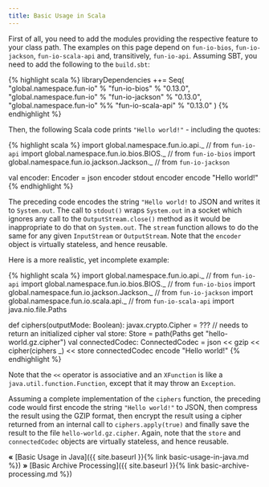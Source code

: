 ```yaml
---
title: Basic Usage in Scala
---
```


First of all, you need to add the modules providing the respective feature to your class path.
The examples on this page depend on `fun-io-bios`, `fun-io-jackson`, `fun-io-scala-api` and, transitively, `fun-io-api`.
Assuming SBT, you need to add the following to the `build.sbt`:

{% highlight scala %}
libraryDependencies ++= Seq(
  "global.namespace.fun-io" % "fun-io-bios" % "0.13.0",
  "global.namespace.fun-io" % "fun-io-jackson" % "0.13.0",
  "global.namespace.fun-io" %% "fun-io-scala-api" % "0.13.0"
)
{% endhighlight %}

Then, the following Scala code prints `"Hello world!"` - including the quotes:

{% highlight scala %}
import global.namespace.fun.io.api._             // from `fun-io-api`
import global.namespace.fun.io.bios.BIOS._       // from `fun-io-bios`
import global.namespace.fun.io.jackson.Jackson._ // from `fun-io-jackson`

val encoder: Encoder = json encoder stdout
encoder encode "Hello world!"
{% endhighlight %}

The preceding code encodes the string `"Hello world!` to JSON and writes it to `System.out`.
The call to `stdout()` wraps `System.out` in a socket which ignores any call to the `OutputStream.close()` method as it 
would be inappropriate to do that on `System.out`.
The `stream` function allows to do the same for any given `InputStream` or `OutputStream`.
Note that the `encoder` object is virtually stateless, and hence reusable.

Here is a more realistic, yet incomplete example:

{% highlight scala %}
import global.namespace.fun.io.api._             // from `fun-io-api`
import global.namespace.fun.io.bios.BIOS._       // from `fun-io-bios`
import global.namespace.fun.io.jackson.Jackson._ // from `fun-io-jackson`
import global.namespace.fun.io.scala.api._       // from `fun-io-scala-api`
import java.nio.file.Paths

def ciphers(outputMode: Boolean): javax.crypto.Cipher = ??? // needs to return an initialized cipher
val store: Store = path(Paths get "hello-world.gz.cipher")
val connectedCodec: ConnectedCodec = json << gzip << cipher(ciphers _) << store
connectedCodec encode "Hello world!"
{% endhighlight %}

Note that the `<<` operator is associative and an `XFunction` is like a `java.util.function.Function`, except that it 
may throw an `Exception`. 

Assuming a complete implementation of the `ciphers` function, the preceding code would first encode the string 
`"Hello world!"` to JSON, then compress the result using the GZIP format, then encrypt the result using a cipher 
returned from an internal call to `ciphers.apply(true)` and finally save the result to the file `hello-world.gz.cipher`.
Again, note that the `store` and `connectedCodec` objects are virtually stateless, and hence reusable.

**&laquo;** [Basic Usage in Java]({{ site.baseurl }}{% link basic-usage-in-java.md %})
**&raquo;** [Basic Archive Processing]({{ site.baseurl }}{% link basic-archive-processing.md %})
